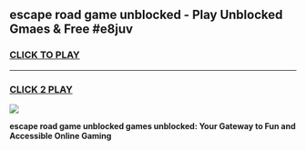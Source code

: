
## escape road game unblocked - Play Unblocked Gmaes & Free #e8juv
<h3>
<a href="https://news.freeplayer.one?title=escape_road_game_unblocked&ref=26F">CLICK TO PLAY</a></h3>
<hr>

<h3>
<a href="https://news.freeplayer.one?title=escape_road_game_unblocked&ref=26F">CLICK 2 PLAY</a>
  
</h3>

<a href="https://news.freeplayer.one?title=escape_road_game_unblocked&ref=26F/"><img src="https://clearcache.store/games.png"></a>


**escape road game unblocked games unblocked: Your Gateway to Fun and Accessible Online Gaming**
